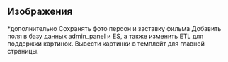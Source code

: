 ## Изображения

*дополнительно
Сохранять фото персон и заставку фильма
Добавить поля в базу данных admin_panel и ES, а также изменить ETL для поддержки картинок.
Вывести картинки в темплейт для главной страницы.
